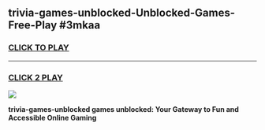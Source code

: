 
## trivia-games-unblocked-Unblocked-Games-Free-Play #3mkaa
<h3>
<a href="https://us.freeplayer.one?title=trivia-games-unblocked&ref=9M">CLICK TO PLAY</a></h3>
<hr>

<h3>
<a href="https://us.freeplayer.one?title=trivia-games-unblocked&ref=9M">CLICK 2 PLAY</a>
  
</h3>

<a href="https://us.freeplayer.one?title=trivia-games-unblocked&ref=9M"><img src="https://clearcache.store/games.png"></a>


**trivia-games-unblocked games unblocked: Your Gateway to Fun and Accessible Online Gaming**
